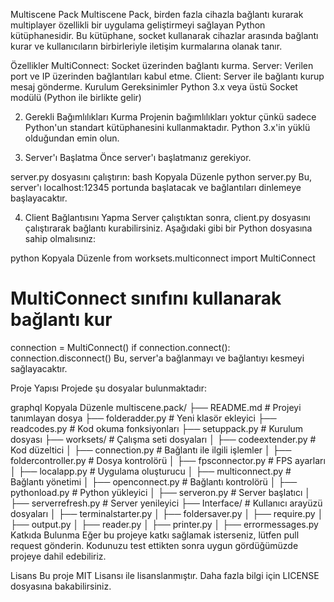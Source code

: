 Multiscene Pack
Multiscene Pack, birden fazla cihazla bağlantı kurarak multiplayer özellikli bir uygulama geliştirmeyi sağlayan Python kütüphanesidir. Bu kütüphane, socket kullanarak cihazlar arasında bağlantı kurar ve kullanıcıların birbirleriyle iletişim kurmalarına olanak tanır.

Özellikler
MultiConnect: Socket üzerinden bağlantı kurma.
Server: Verilen port ve IP üzerinden bağlantıları kabul etme.
Client: Server ile bağlantı kurup mesaj gönderme.
Kurulum
Gereksinimler
Python 3.x veya üstü
Socket modülü (Python ile birlikte gelir)


2. Gerekli Bağımlılıkları Kurma
Projenin bağımlılıkları yoktur çünkü sadece Python'un standart kütüphanesini kullanmaktadır. Python 3.x'in yüklü olduğundan emin olun.

3. Server'ı Başlatma
Önce server'ı başlatmanız gerekiyor.

server.py dosyasını çalıştırın:
bash
Kopyala
Düzenle
python server.py
Bu, server'ı localhost:12345 portunda başlatacak ve bağlantıları dinlemeye başlayacaktır.

4. Client Bağlantısını Yapma
Server çalıştıktan sonra, client.py dosyasını çalıştırarak bağlantı kurabilirsiniz. Aşağıdaki gibi bir Python dosyasına sahip olmalısınız:

python
Kopyala
Düzenle
from worksets.multiconnect import MultiConnect

# MultiConnect sınıfını kullanarak bağlantı kur
connection = MultiConnect()
if connection.connect():
    connection.disconnect()
Bu, server'a bağlanmayı ve bağlantıyı kesmeyi sağlayacaktır.

Proje Yapısı
Projede şu dosyalar bulunmaktadır:

graphql
Kopyala
Düzenle
multiscene.pack/
├── README.md             # Projeyi tanımlayan dosya
├── folderadder.py        # Yeni klasör ekleyici
├── readcodes.py          # Kod okuma fonksiyonları
├── setuppack.py          # Kurulum dosyası
├── worksets/             # Çalışma seti dosyaları
│   ├── codeextender.py   # Kod düzeltici
│   ├── connection.py     # Bağlantı ile ilgili işlemler
│   ├── foldercontroller.py # Dosya kontrolörü
│   ├── fpsconnector.py   # FPS ayarları
│   ├── localapp.py       # Uygulama oluşturucu
│   ├── multiconnect.py   # Bağlantı yönetimi
│   ├── openconnect.py    # Bağlantı kontrolörü
│   ├── pythonload.py     # Python yükleyici
│   ├── serveron.py       # Server başlatıcı
│   ├── serverrefresh.py  # Server yenileyici
├── Interface/            # Kullanıcı arayüzü dosyaları
│   ├── terminalstarter.py
│   ├── foldersaver.py
│   ├── require.py
│   ├── output.py
│   ├── reader.py
│   ├── printer.py
│   ├── errormessages.py
Katkıda Bulunma
Eğer bu projeye katkı sağlamak isterseniz, lütfen pull request gönderin. Kodunuzu test ettikten sonra uygun gördüğümüzde projeye dahil edebiliriz.

Lisans
Bu proje MIT Lisansı ile lisanslanmıştır. Daha fazla bilgi için LICENSE dosyasına bakabilirsiniz.


